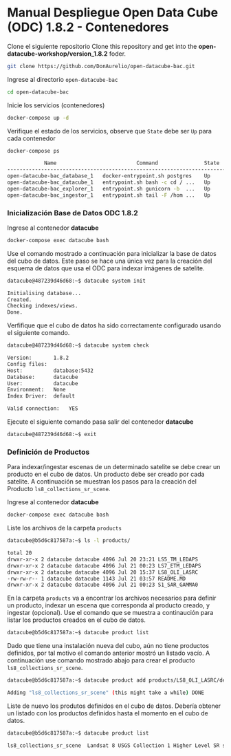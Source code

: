 # Manual Despliegue Open Data Cube (ODC) 1.8.2 - Contenedores

Clone el siguiente repositorio
Clone this repository and get into the **open-datacube-workshop/version_1.8.2** foder.

```sh 
git clone https://github.com/DonAurelio/open-datacube-bac.git
```

Ingrese al directorio `open-datacube-bac`

```sh 
cd open-datacube-bac
```

Inicie los servicios (contenedores)

```sh
docker-compose up -d 
```

Verifique el estado de los servicios, observe que `State` debe ser `Up` para cada contenedor

```sh
docker-compose ps

            Name                          Command               State                      Ports                    
--------------------------------------------------------------------------------------------------------------------
open-datacube-bac_database_1   docker-entrypoint.sh postgres    Up      5432/tcp                                    
open-datacube-bac_datacube_1   entrypoint.sh bash -c cd / ...   Up      0.0.0.0:2222->22/tcp, 0.0.0.0:8081->8081/tcp
open-datacube-bac_explorer_1   entrypoint.sh gunicorn -b  ...   Up      0.0.0.0:2220->22/tcp, 0.0.0.0:8080->8080/tcp
open-datacube-bac_ingestor_1   entrypoint.sh tail -F /hom ...   Up      0.0.0.0:2221->22/tcp  
```

### Inicialización Base de Datos ODC 1.8.2 

Ingrese al contenedor **datacube**

```sh
docker-compose exec datacube bash
```

Use el comando mostrado a continuación para inicializar la base de datos del cubo de datos. Este paso se hace una única vez para la creación del esquema de datos que usa el ODC para indexar imágenes de satelite. 

```sh 
datacube@487239d46d68:~$ datacube system init

Initialising database...
Created.
Checking indexes/views.
Done.
```

Verfifique que el cubo de datos ha sido correctamente configurado usando el siguiente comando.

```sh 
datacube@487239d46d68:~$ datacube system check

Version:       1.8.2
Config files:  
Host:          database:5432
Database:      datacube
User:          datacube
Environment:   None
Index Driver:  default

Valid connection:	YES
```

Ejecute el siguiente comando pasa salir del contenedor **datacube**

```sh 
datacube@487239d46d68:~$ exit
```

### Definición de Productos

Para indexar/ingestar escenas de un determinado satelite se debe crear un producto en el cubo de datos. Un producto debe ser creado por cada satelite. A continuación se muestran los pasos para la creación del Producto `ls8_collections_sr_scene`.

Ingrese al contenedor **datacube**

```sh
docker-compose exec datacube bash
```

Liste los archivos de la carpeta `products`

```sh
datacube@b5d6c817587a:~$ ls -l products/

total 20
drwxr-xr-x 2 datacube datacube 4096 Jul 20 23:21 LS5_TM_LEDAPS
drwxr-xr-x 2 datacube datacube 4096 Jul 21 00:23 LS7_ETM_LEDAPS
drwxr-xr-x 2 datacube datacube 4096 Jul 20 15:37 LS8_OLI_LASRC
-rw-rw-r-- 1 datacube datacube 1143 Jul 21 03:57 README.MD
drwxr-xr-x 2 datacube datacube 4096 Jul 21 00:23 S1_SAR_GAMMA0
```

En la carpeta `products` va a encontrar los archivos necesarios para definir un producto, indexar un escena que corresponda al producto creado, y ingestar (opcional). Use el comando que se muestra a continaución para listar los productos creados en el cubo de datos. 


```sh
datacube@b5d6c817587a:~$ datacube product list

```

Dado que tiene una instalación nueva del cubo, aún no tiene productos definidos, por tal motivo el comando anterior mostró un listado vacío. A continuación use comando mostrado abajo para crear el producto `ls8_collections_sr_scene`.

```sh
datacube@b5d6c817587a:~$ datacube product add products/LS8_OLI_LASRC/description_file.yml

Adding "ls8_collections_sr_scene" (this might take a while) DONE
```

Liste de nuevo los produtos definidos en el cubo de datos. Debería obtener un listado con los productos definidos hasta el momento en el cubo de datos.


```sh
datacube@b5d6c817587a:~$ datacube product list 

ls8_collections_sr_scene  Landsat 8 USGS Collection 1 Higher Level SR scene proessed using LaSRC. 30m UTM based projection.
```